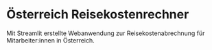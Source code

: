# Österreich Reisekostenrechner

Mit Streamlit erstellte Webanwendung zur Reisekostenabrechnung für Mitarbeiter:innen in Österreich.